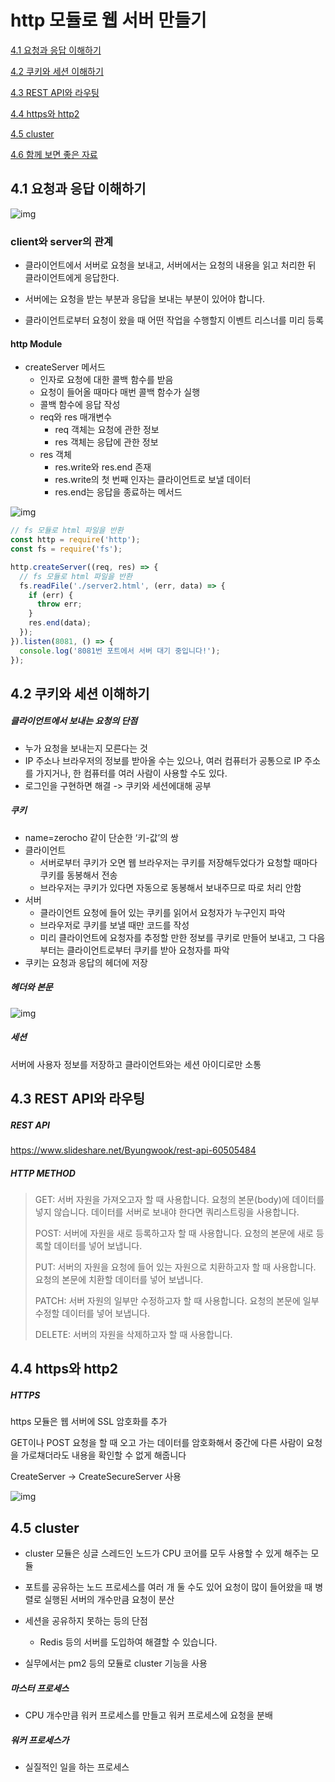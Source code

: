 # http 모듈로 웹 서버 만들기

[4.1 요청과 응답 이해하기](#41-요청과-응답-이해하기)

[4.2 쿠키와 세션 이해하기](#42-쿠키와-세션-이해하기)

[4.3 REST API와 라우팅](#43-REST-API와-라우팅)

[4.4 https와 http2](#44-https와-http2)

[4.5 cluster](#45-cluster)

[4.6 함께 보면 좋은 자료](#46-함께-보면-좋은-자료)


## 4.1 요청과 응답 이해하기





![img](assets/132.jpg)

### client와 server의 관계

- 클라이언트에서 서버로 요청을 보내고, 서버에서는 요청의 내용을 읽고 처리한 뒤 클라이언트에게 응답한다.

- 서버에는 요청을 받는 부분과 응답을 보내는 부분이 있어야 합니다.

- 클라이언트로부터 요청이 왔을 때 어떤 작업을 수행할지 이벤트 리스너를 미리 등록



#### http Module

- createServer 메서드
  - 인자로 요청에 대한 콜백 함수를 받음
  - 요청이 들어올 때마다 매번 콜백 함수가 실행
  - 콜백 함수에 응답 작성
  - req와 res 매개변수
    - req 객체는 요청에 관한 정보
    - res 객체는 응답에 관한 정보
  - res 객체
    -  res.write와 res.end 존재
    - res.write의 첫 번째 인자는 클라이언트로 보낼 데이터
    - res.end는 응답을 종료하는 메서드



![img](assets/135_1.jpg)



```js
// fs 모듈로 html 파일을 반환
const http = require('http');
const fs = require('fs');

http.createServer((req, res) => {
  // fs 모듈로 html 파일을 반환
  fs.readFile('./server2.html', (err, data) => {
    if (err) {
      throw err;
    }
    res.end(data);
  });
}).listen(8081, () => {
  console.log('8081번 포트에서 서버 대기 중입니다!');
});

```



## 4.2 쿠키와 세션 이해하기

##### 클라이언트에서 보내는 요청의 단점

- 누가 요청을 보내는지 모른다는 것
-  IP 주소나 브라우저의 정보를 받아올 수는 있으나, 여러 컴퓨터가 공통으로 IP 주소를 가지거나, 한 컴퓨터를 여러 사람이 사용할 수도 있다.
- 로그인을 구현하면 해결 -> 쿠키와 세션에대해 공부



##### 쿠키

- name=zerocho 같이 단순한 ‘키-값’의 쌍
- 클라이언트
  - 서버로부터 쿠키가 오면 웹 브라우저는 쿠키를 저장해두었다가 요청할 때마다 쿠키를 동봉해서 전송
  - 브라우저는 쿠키가 있다면 자동으로 동봉해서 보내주므로 따로 처리 안함
- 서버
  - 클라이언트 요청에 들어 있는 쿠키를 읽어서 요청자가 누구인지 파악
  - 브라우저로 쿠키를 보낼 때만 코드를 작성
  - 미리 클라이언트에 요청자를 추정할 만한 정보를 쿠키로 만들어 보내고, 그 다음부터는 클라이언트로부터 쿠키를 받아 요청자를 파악
- 쿠키는 요청과 응답의 헤더에 저장



##### 헤더와 본문

![img](assets/141.jpg)



##### 세션

서버에 사용자 정보를 저장하고 클라이언트와는 세션 아이디로만 소통



## 4.3 REST API와 라우팅

##### REST API

https://www.slideshare.net/Byungwook/rest-api-60505484



##### HTTP METHOD

> GET: 서버 자원을 가져오고자 할 때 사용합니다. 요청의 본문(body)에 데이터를 넣지 않습니다. 데이터를 서버로 보내야 한다면 쿼리스트링을 사용합니다.
>
> POST: 서버에 자원을 새로 등록하고자 할 때 사용합니다. 요청의 본문에 새로 등록할 데이터를 넣어 보냅니다.
>
> PUT: 서버의 자원을 요청에 들어 있는 자원으로 치환하고자 할 때 사용합니다. 요청의 본문에 치환할 데이터를 넣어 보냅니다.
>
> PATCH: 서버 자원의 일부만 수정하고자 할 때 사용합니다. 요청의 본문에 일부 수정할 데이터를 넣어 보냅니다.
>
> DELETE: 서버의 자원을 삭제하고자 할 때 사용합니다.



## 4.4 https와 http2

##### HTTPS

https 모듈은 웹 서버에 SSL 암호화를 추가

GET이나 POST 요청을 할 때 오고 가는 데이터를 암호화해서 중간에 다른 사람이 요청을 가로채더라도 내용을 확인할 수 없게 해줍니다

CreateServer -> CreateSecureServer 사용

![img](assets/159.jpg)





## 4.5 cluster

- cluster 모듈은 싱글 스레드인 노드가 CPU 코어를 모두 사용할 수 있게 해주는 모듈

- 포트를 공유하는 노드 프로세스를 여러 개 둘 수도 있어 요청이 많이 들어왔을 때 병렬로 실행된 서버의 개수만큼 요청이 분산

- 세션을 공유하지 못하는 등의 단점
  - Redis 등의 서버를 도입하여 해결할 수 있습니다.
- 실무에서는 pm2 등의 모듈로 cluster 기능을 사용

##### 마스터 프로세스

- CPU 개수만큼 워커 프로세스를 만들고 워커 프로세스에 요청을 분배

##### 워커 프로세스가 

- 실질적인 일을 하는 프로세스

